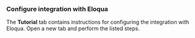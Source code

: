 ### Configure integration with Eloqua

The **Tutorial** tab contains instructions for configuring the integration with Eloqua. Open a new tab and perform the listed steps.
